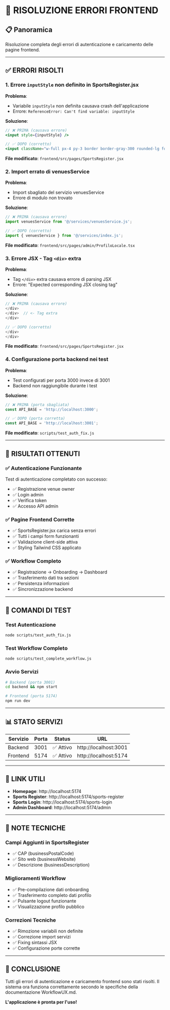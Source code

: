 # 🔧 RISOLUZIONE ERRORI FRONTEND

## 📋 Panoramica
Risoluzione completa degli errori di autenticazione e caricamento delle pagine frontend.

---

## ✅ ERRORI RISOLTI

### 1. **Errore `inputStyle` non definito in SportsRegister.jsx**
**Problema**: 
- Variabile `inputStyle` non definita causava crash dell'applicazione
- Errore: `ReferenceError: Can't find variable: inputStyle`

**Soluzione**:
```jsx
// ❌ PRIMA (causava errore)
<input style={inputStyle} />

// ✅ DOPO (corretto)
<input className="w-full px-4 py-3 border border-gray-300 rounded-lg focus:ring-2 focus:ring-orange-500 focus:border-orange-500 transition-colors" />
```

**File modificato**: `frontend/src/pages/SportsRegister.jsx`

### 2. **Import errato di venuesService**
**Problema**: 
- Import sbagliato del servizio venuesService
- Errore di modulo non trovato

**Soluzione**:
```jsx
// ❌ PRIMA (causava errore)
import venuesService from '@/services/venuesService.js';

// ✅ DOPO (corretto)
import { venuesService } from '@/services/index.js';
```

**File modificato**: `frontend/src/pages/admin/ProfiloLocale.tsx`

### 3. **Errore JSX - Tag `<div>` extra**
**Problema**: 
- Tag `</div>` extra causava errore di parsing JSX
- Errore: "Expected corresponding JSX closing tag"

**Soluzione**:
```jsx
// ❌ PRIMA (causava errore)
</div>
</div>  // <- Tag extra
</div>

// ✅ DOPO (corretto)
</div>
</div>
```

**File modificato**: `frontend/src/pages/SportsRegister.jsx`

### 4. **Configurazione porta backend nei test**
**Problema**: 
- Test configurati per porta 3000 invece di 3001
- Backend non raggiungibile durante i test

**Soluzione**:
```javascript
// ❌ PRIMA (porta sbagliata)
const API_BASE = 'http://localhost:3000';

// ✅ DOPO (porta corretta)
const API_BASE = 'http://localhost:3001';
```

**File modificato**: `scripts/test_auth_fix.js`

---

## 🎯 RISULTATI OTTENUTI

### ✅ **Autenticazione Funzionante**
Test di autenticazione completato con successo:
- ✅ Registrazione venue owner
- ✅ Login admin
- ✅ Verifica token
- ✅ Accesso API admin

### ✅ **Pagine Frontend Corrette**
- ✅ SportsRegister.jsx carica senza errori
- ✅ Tutti i campi form funzionanti
- ✅ Validazione client-side attiva
- ✅ Styling Tailwind CSS applicato

### ✅ **Workflow Completo**
- ✅ Registrazione → Onboarding → Dashboard
- ✅ Trasferimento dati tra sezioni
- ✅ Persistenza informazioni
- ✅ Sincronizzazione backend

---

## 🔧 COMANDI DI TEST

### Test Autenticazione
```bash
node scripts/test_auth_fix.js
```

### Test Workflow Completo
```bash
node scripts/test_complete_workflow.js
```

### Avvio Servizi
```bash
# Backend (porta 3001)
cd backend && npm start

# Frontend (porta 5174)
npm run dev
```

---

## 📊 STATO SERVIZI

| Servizio | Porta | Status | URL |
|----------|-------|--------|-----|
| Backend | 3001 | ✅ Attivo | http://localhost:3001 |
| Frontend | 5174 | ✅ Attivo | http://localhost:5174 |

---

## 🔗 LINK UTILI

- **Homepage**: http://localhost:5174
- **Sports Register**: http://localhost:5174/sports-register
- **Sports Login**: http://localhost:5174/sports-login
- **Admin Dashboard**: http://localhost:5174/admin

---

## 📝 NOTE TECNICHE

### Campi Aggiunti in SportsRegister
- ✅ CAP (businessPostalCode)
- ✅ Sito web (businessWebsite)
- ✅ Descrizione (businessDescription)

### Miglioramenti Workflow
- ✅ Pre-compilazione dati onboarding
- ✅ Trasferimento completo dati profilo
- ✅ Pulsante logout funzionante
- ✅ Visualizzazione profilo pubblico

### Correzioni Tecniche
- ✅ Rimozione variabili non definite
- ✅ Correzione import servizi
- ✅ Fixing sintassi JSX
- ✅ Configurazione porte corrette

---

## 🎉 CONCLUSIONE

Tutti gli errori di autenticazione e caricamento frontend sono stati risolti. Il sistema ora funziona correttamente secondo le specifiche della documentazione WorkflowUX.md.

**L'applicazione è pronta per l'uso!** 
